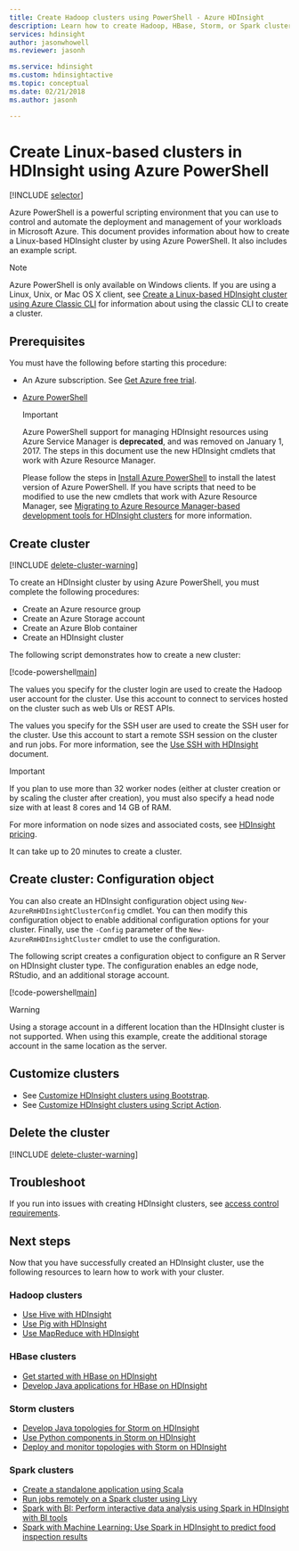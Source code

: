 ```yaml
---
title: Create Hadoop clusters using PowerShell - Azure HDInsight 
description: Learn how to create Hadoop, HBase, Storm, or Spark clusters on Linux for HDInsight by using Azure PowerShell.
services: hdinsight
author: jasonwhowell
ms.reviewer: jasonh

ms.service: hdinsight
ms.custom: hdinsightactive
ms.topic: conceptual
ms.date: 02/21/2018
ms.author: jasonh

---
```

# Create Linux-based clusters in HDInsight using Azure PowerShell

[!INCLUDE [selector](../../includes/hdinsight-create-linux-cluster-selector.md)]

Azure PowerShell is a powerful scripting environment that you can use to control and automate the deployment and management of your workloads in Microsoft Azure. This document provides information about how to create a Linux-based HDInsight cluster by using Azure PowerShell. It also includes an example script.

> [!NOTE]
> Azure PowerShell is only available on Windows clients. If you are using a Linux, Unix, or Mac OS X client, see [Create a Linux-based HDInsight cluster using Azure Classic CLI](hdinsight-hadoop-create-linux-clusters-azure-cli.md) for information about using the classic CLI to create a cluster.

## Prerequisites
You must have the following before starting this procedure:

* An Azure subscription. See [Get Azure free trial](https://azure.microsoft.com/documentation/videos/get-azure-free-trial-for-testing-hadoop-in-hdinsight/).
* [Azure PowerShell](/powershell/azure/install-azurerm-ps)

    > [!IMPORTANT]
    > Azure PowerShell support for managing HDInsight resources using Azure Service Manager is **deprecated**, and was removed on January 1, 2017. The steps in this document use the new HDInsight cmdlets that work with Azure Resource Manager.
    >
    > Please follow the steps in [Install Azure PowerShell](https://docs.microsoft.com/powershell/azure/install-azurerm-ps) to install the latest version of Azure PowerShell. If you have scripts that need to be modified to use the new cmdlets that work with Azure Resource Manager, see [Migrating to Azure Resource Manager-based development tools for HDInsight clusters](hdinsight-hadoop-development-using-azure-resource-manager.md) for more information.

## Create cluster

[!INCLUDE [delete-cluster-warning](../../includes/hdinsight-delete-cluster-warning.md)]

To create an HDInsight cluster by using Azure PowerShell, you must complete the following procedures:

* Create an Azure resource group
* Create an Azure Storage account
* Create an Azure Blob container
* Create an HDInsight cluster

The following script demonstrates how to create a new cluster:

[!code-powershell[main](../../powershell_scripts/hdinsight/create-cluster/create-cluster.ps1?range=5-71)]

The values you specify for the cluster login are used to create the Hadoop user account for the cluster. Use this account to connect to services hosted on the cluster such as web UIs or REST APIs.

The values you specify for the SSH user are used to create the SSH user for the cluster. Use this account to start a remote SSH session on the cluster and run jobs. For more information, see the [Use SSH with HDInsight](hdinsight-hadoop-linux-use-ssh-unix.md) document.

> [!IMPORTANT]
> If you plan to use more than 32 worker nodes (either at cluster creation or by scaling the cluster after creation), you must also specify a head node size with at least 8 cores and 14 GB of RAM.
>
> For more information on node sizes and associated costs, see [HDInsight pricing](https://azure.microsoft.com/pricing/details/hdinsight/).

It can take up to 20 minutes to create a cluster.

## Create cluster: Configuration object

You can also create an HDInsight configuration object using `New-AzureRmHDInsightClusterConfig` cmdlet. You can then modify this configuration object to enable additional configuration options for your cluster. Finally, use the `-Config` parameter of the `New-AzureRmHDInsightCluster` cmdlet to use the configuration.

The following script creates a configuration object to configure an R Server on HDInsight cluster type. The configuration enables an edge node, RStudio, and an additional storage account.

[!code-powershell[main](../../powershell_scripts/hdinsight/create-cluster/create-cluster-with-config.ps1?range=59-98)]

> [!WARNING]
> Using a storage account in a different location than the HDInsight cluster is not supported. When using this example, create the additional storage account in the same location as the server.

## Customize clusters

* See [Customize HDInsight clusters using Bootstrap](hdinsight-hadoop-customize-cluster-bootstrap.md#use-azure-powershell).
* See [Customize HDInsight clusters using Script Action](hdinsight-hadoop-customize-cluster-linux.md).

## Delete the cluster

[!INCLUDE [delete-cluster-warning](../../includes/hdinsight-delete-cluster-warning.md)]

## Troubleshoot

If you run into issues with creating HDInsight clusters, see [access control requirements](hdinsight-administer-use-portal-linux.md#create-clusters).

## Next steps

Now that you have successfully created an HDInsight cluster, use the following resources to learn how to work with your cluster.

### Hadoop clusters

* [Use Hive with HDInsight](hadoop/hdinsight-use-hive.md)
* [Use Pig with HDInsight](hadoop/hdinsight-use-pig.md)
* [Use MapReduce with HDInsight](hadoop/hdinsight-use-mapreduce.md)

### HBase clusters

* [Get started with HBase on HDInsight](hbase/apache-hbase-tutorial-get-started-linux.md)
* [Develop Java applications for HBase on HDInsight](hbase/apache-hbase-build-java-maven-linux.md)

### Storm clusters

* [Develop Java topologies for Storm on HDInsight](storm/apache-storm-develop-java-topology.md)
* [Use Python components in Storm on HDInsight](storm/apache-storm-develop-python-topology.md)
* [Deploy and monitor topologies with Storm on HDInsight](storm/apache-storm-deploy-monitor-topology-linux.md)

### Spark clusters

* [Create a standalone application using Scala](spark/apache-spark-create-standalone-application.md)
* [Run jobs remotely on a Spark cluster using Livy](spark/apache-spark-livy-rest-interface.md)
* [Spark with BI: Perform interactive data analysis using Spark in HDInsight with BI tools](spark/apache-spark-use-bi-tools.md)
* [Spark with Machine Learning: Use Spark in HDInsight to predict food inspection results](spark/apache-spark-machine-learning-mllib-ipython.md)


